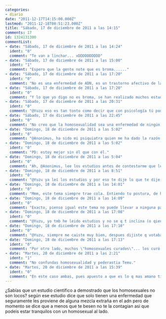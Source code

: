 ```yaml
---
categories:
- diario
date: "2011-12-17T14:15:00.000Z"
lastmod: "2011-12-18T08:51:23.000Z"
title: "Sábado, 17 de diciembre de 2011 a las 14:15"
comments: 17
id: 1324131300
commentList:
- date: "Sábado, 17 de diciembre de 2011 a las 14:24"
  ident: "0"
  comment: "Te van a linchar... xDDDDDDDDDD"
- date: "Sábado, 17 de diciembre de 2011 a las 15:00"
  ident: "1"
  comment: "Espero que la gente note que es broma......"
- date: "Sábado, 17 de diciembre de 2011 a las 17:20"
  ident: "0"
  comment: "No es una enfermedad de ADN, es un trastorno afectivo de la infancia."
- date: "Sábado, 17 de diciembre de 2011 a las 17:20"
  ident: "0"
  comment: "Y lo que yo digo no es broma, se han realizado muchos estudios y tiene cura psicológica."
- date: "Sábado, 17 de diciembre de 2011 a las 20:31"
  ident: "0"
  comment: "@Yuzu eso es tan tonto como decir que con psicología tú podrías dejar de amar a tu novio, piénsalo y me dices si crees que lo tuyo con tu novio tiene cura psicológica."
- date: "Sábado, 17 de diciembre de 2011 a las 22:45"
  ident: "0"
  comment: "No creo que la homosexualidad sea una enfermedad de ningún tipo."
- date: "Domingo, 18 de diciembre de 2011 a las 5:02"
  ident: "0"
  comment: "@Anonimus, ha sido mi psiquiatra quien me ha dado la razón para cortar con mi novio a pesar de quererle, porque no me conviene para mi salud mental. No sólo lo he pensado, sino que lo he llevado a cabo. Ahora contéstame de nuevo :("
- date: "Domingo, 18 de diciembre de 2011 a las 5:02"
  ident: "0"
  comment: "PD: estoy mejor sin él que con él."
- date: "Domingo, 18 de diciembre de 2011 a las 5:04"
  ident: "0"
  comment: "Ah, @Anonimus, lee los estudios antes de contestarme que lo que digo es absurdo, ¿ok? Gracias."
- date: "Domingo, 18 de diciembre de 2011 a las 8:51"
  ident: "0"
  comment: "@Yuzu ya leí los estudios y por eso te dije lo que te dije, no se si de verdad has dejado o no a tu novio por lo que te dijo tu psiquiatra o me estas vacilando, pero en cualquier caso no se puede dejar de amar a ciertas personas solo por psicologia, porque entonces tú y yo o cualquier otro hetero podría dejar de serlo con psicología, esos psicologos que dicen poder curar la homosexualidad son por ejemplo 20 contra 3000."
- date: "Domingo, 18 de diciembre de 2011 a las 14:01"
  ident: "0"
  comment: "Mmm, este tema siempre trae cola. Entiendo tu postura, de hecho es lo que pensaba yo antes. No quiero remover algo que no lleva a ninguna parte, son opiniones diferentes y ya está.\n\nDe todos modos, sea como sea, la homosexualidad lleva existiendo de siempre, hasta se dan casos en animales, y es algo que se debe ver natural, sin complejos. Tenga \"cura\" o no, si al homosexual le gusta su inclinación y no se siente mal por ello, perfecto. Es como si yo tengo un ojo de cada color, veo perfectamente, pero queda raro, y me dicen que puedo operarme para que ambos sean iguales. ¿Para qué ir al quirófano si yo estoy a gusto con mi diferencia? No hace mal a nadie..."
- date: "Domingo, 18 de diciembre de 2011 a las 14:09"
  ident: "0"
  comment: "Exacto, pienso igual este tema no puede llevar a ninguna parte y se de veras tuviese \'\'cura\'\' que lo pruebe quien quiera, por ejemplo(y esto es verdad) yo tengo en el labio una cicatriz desde que nací, me dijeron que me podía operar para quitármela, pero no quiero porque ya me he acostumbrado a ella y es una parte mas de mi cuerpo, pues con los homosexuales igual quien quiera bien y quien no también."
- date: "Domingo, 18 de diciembre de 2011 a las 17:08"
  ident: "0"
  comment: "@Yuzu, yo tmb he leido estudios y no se q t inclina (o qien) a pensar q tiene cura, xq como tu has dicho, existe en naturaleza, por lo q no se debe ver natural, sino q es natural, habiendo razas animales más \"homosexuales\" que \"heterosexuales\"... dime de q studios hablas, cuando sté en mi pc grande t puedo dejar yo caer un par de datos tmb."
- date: "Domingo, 18 de diciembre de 2011 a las 17:10"
  ident: "0"
  comment: "@Yuzu, siempre me caiste muy bien, despues dijiste q votabas al pp y, siendo consciente de lo q ello significa, y de las lágrimas y sangre q se han derramado para conseguir lo q hace años se lleva destruyendo y encima tú apoyes a un grupo más neoliberal q el q ya estaba en el poder, me qedé en shock. Despues dije, \"bah... pobre @yuzu, parece q stos dias sta triste\", y ahora veo esto y me vuelvo a qedar en shock xD...  q t ha pasado en italia?"
- date: "Domingo, 18 de diciembre de 2011 a las 17:13"
  ident: "0"
  comment: "Por otro lado, muchos \"homosexuales curados\"... los curó la iglesia y sus católicos psicólogos... y despues la gente se extraña de curas pedófilos con sus monaguillos, cuando no son más q gayers deprimidos y reprimidos con transtornos psicológicos, y no precisamente \"curados\"."
- date: "Martes, 20 de diciembre de 2011 a las 2:21"
  ident: "1"
  comment: "No confundas homosexualidad y pederastia Temu."
- date: "Martes, 20 de diciembre de 2011 a las 15:39"
  ident: "0"
  comment: "En este caso ambas, pues apuesto a que es lo q mas amano tienen para deshinibirse tras la represión y transtornos que presentan esas personas... (en general, claro)"
---
```


¿Sabías que un estudio cientifico a demostrado que los homosexuales no son locos? según ese estudio dice que solo tienen una enfermedad que seguramente les proviene de alguna mezcla extraña en el adn pero de momento se dice que a menos que te besen no te la contagian asi que podeis estar tranquilos con un homosexual al lado.